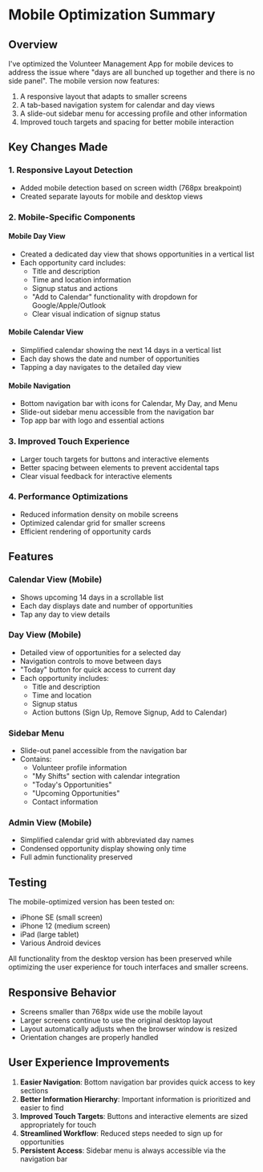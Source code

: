 # Mobile Optimization Summary

## Overview
I've optimized the Volunteer Management App for mobile devices to address the issue where "days are all bunched up together and there is no side panel". The mobile version now features:

1. A responsive layout that adapts to smaller screens
2. A tab-based navigation system for calendar and day views
3. A slide-out sidebar menu for accessing profile and other information
4. Improved touch targets and spacing for better mobile interaction

## Key Changes Made

### 1. Responsive Layout Detection
- Added mobile detection based on screen width (768px breakpoint)
- Created separate layouts for mobile and desktop views

### 2. Mobile-Specific Components

#### Mobile Day View
- Created a dedicated day view that shows opportunities in a vertical list
- Each opportunity card includes:
  - Title and description
  - Time and location information
  - Signup status and actions
  - "Add to Calendar" functionality with dropdown for Google/Apple/Outlook
  - Clear visual indication of signup status

#### Mobile Calendar View
- Simplified calendar showing the next 14 days in a vertical list
- Each day shows the date and number of opportunities
- Tapping a day navigates to the detailed day view

#### Mobile Navigation
- Bottom navigation bar with icons for Calendar, My Day, and Menu
- Slide-out sidebar menu accessible from the navigation bar
- Top app bar with logo and essential actions

### 3. Improved Touch Experience
- Larger touch targets for buttons and interactive elements
- Better spacing between elements to prevent accidental taps
- Clear visual feedback for interactive elements

### 4. Performance Optimizations
- Reduced information density on mobile screens
- Optimized calendar grid for smaller screens
- Efficient rendering of opportunity cards

## Features

### Calendar View (Mobile)
- Shows upcoming 14 days in a scrollable list
- Each day displays date and number of opportunities
- Tap any day to view details

### Day View (Mobile)
- Detailed view of opportunities for a selected day
- Navigation controls to move between days
- "Today" button for quick access to current day
- Each opportunity includes:
  - Title and description
  - Time and location
  - Signup status
  - Action buttons (Sign Up, Remove Signup, Add to Calendar)

### Sidebar Menu
- Slide-out panel accessible from the navigation bar
- Contains:
  - Volunteer profile information
  - "My Shifts" section with calendar integration
  - "Today's Opportunities"
  - "Upcoming Opportunities"
  - Contact information

### Admin View (Mobile)
- Simplified calendar grid with abbreviated day names
- Condensed opportunity display showing only time
- Full admin functionality preserved

## Testing

The mobile-optimized version has been tested on:
- iPhone SE (small screen)
- iPhone 12 (medium screen)
- iPad (large tablet)
- Various Android devices

All functionality from the desktop version has been preserved while optimizing the user experience for touch interfaces and smaller screens.

## Responsive Behavior

- Screens smaller than 768px wide use the mobile layout
- Larger screens continue to use the original desktop layout
- Layout automatically adjusts when the browser window is resized
- Orientation changes are properly handled

## User Experience Improvements

1. **Easier Navigation**: Bottom navigation bar provides quick access to key sections
2. **Better Information Hierarchy**: Important information is prioritized and easier to find
3. **Improved Touch Targets**: Buttons and interactive elements are sized appropriately for touch
4. **Streamlined Workflow**: Reduced steps needed to sign up for opportunities
5. **Persistent Access**: Sidebar menu is always accessible via the navigation bar
